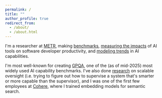 ```yaml
---
permalink: /
title: ""
author_profile: true
redirect_from: 
  - /about/
  - /about.html
---
```


I'm a researcher at [METR](https://metr.org), making [benchmarks](https://arxiv.org/abs/2503.17354), [measuring the impacts](https://metr.org/blog/2025-07-10-early-2025-ai-experienced-os-dev-study/) of AI tools on software developer productivity, and [modeling trends](https://metr.org/blog/2025-03-19-measuring-ai-ability-to-complete-long-tasks/) in AI capabilities.

I'm most well-known for creating [GPQA](https://arxiv.org/abs/2311.12022), one of the (as of mid-2025) most widely used AI capability benchmarks. I've also done [research](https://arxiv.org/abs/2311.08702) on scalable oversight (i.e. trying to figure out how to supervise a system that's smarter or more capable than the supervisor), and I was one of the first few employees at [Cohere](https://cohere.com/), where I trained embedding models for semantic search.